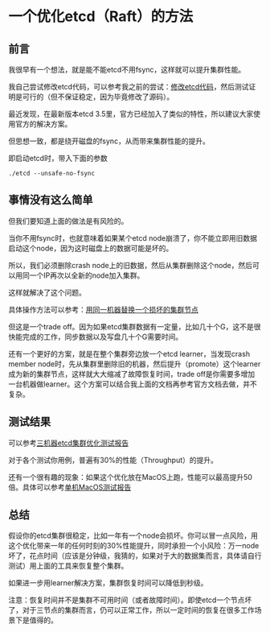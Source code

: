 
# 一个优化etcd（Raft）的方法

## 前言

我很早有一个想法，就是能不能etcd不用fsync，这样就可以提升集群性能。

我自己尝试修改etcd代码，可以参考我之前的尝试：[修改etcd代码](three-lines-code.md)，然后测试证明是可行的（但不保证稳定，因为毕竟修改了源码）。

最近发现，在最新版本etcd 3.5里，官方已经加入了类似的特性，所以建议大家使用官方的解决方案。

但思想一致，都是绕开磁盘的fsync，从而带来集群性能的提升。

即启动etcd时，带入下面的参数
```
./etcd --unsafe-no-fsync
```

## 事情没有这么简单

但我们要知道上面的做法是有风险的。

当你不用fsync时，也就意味着如果某个etcd node崩溃了，你不能立即用旧数据启动这个node，因为这时磁盘上的数据可能是坏的。

所以，我们必须删除crash node上的旧数据，然后从集群删除这个node，然后可以用同一个IP再次以全新的node加入集群。

这样就解决了这个问题。

具体操作方法可以参考：[用同一机器替换一个损坏的集群节点](replace-on-same-machine.md)

但这是一个trade off。因为如果etcd集群数据有一定量，比如几十个G，这不是很快能完成的工作，同步数据以及写盘几十个G需要时间。

还有一个更好的方案，就是在整个集群旁边放一个etcd learner，当发现crash member node时，先从集群里删除旧的机器，然后提升（promote）这个learner成为新的集群节点，这样就大大缩减了故障恢复时间，trade off是你需要多增加一台机器做learner。这个方案可以结合我上面的文档再参考官方文档去做，并不复杂。

## 测试结果

可以参考[三机器etcd集群优化测试报告](Three-nodes-benchmark.md)

对于各个测试你用例，普遍有30%的性能（Throughput）的提升。

还有一个很有趣的现象：如果这个优化放在MacOS上跑，性能可以最高提升50倍。具体可以参考[单机MacOS测试报告](One-node-benchmark.md)

## 总结

假设你的etcd集群很稳定，比如一年有一个node会损坏。你可以冒一点风险，用这个优化带来一年的任何时刻的30%性能提升，同时承担一个小风险：万一node坏了，花点时间（应该是分钟级，我猜的，如果对于大的数据集而言，具体请自行测试）用上面的工具来恢复整个集群。

如果进一步用learner解决方案，集群恢复时间可以降低到秒级。

注意：恢复时间并不是集群不可用时间（或者故障时间）。即使etcd一个节点坏了，对于三节点的集群而言，仍可以正常工作，所以一定时间的恢复在很多工作场景下是值得的。